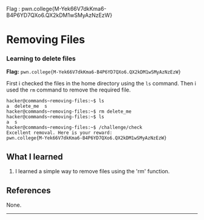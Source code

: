 Flag : pwn.college{M-Yek66V7dkKma6-B4P6YD7QXo6.QX2kDM1wSMyAzNzEzW}
# Removing Files

### Learning to delete files

**Flag:** `pwn.college{M-Yek66V7dkKma6-B4P6YD7QXo6.QX2kDM1wSMyAzNzEzW}`

First i checked the files in the home directory using the `ls` command. Then i used the `rm` command to remove the required file.

```
hacker@commands~removing-files:~$ ls
a  delete_me  s
hacker@commands~removing-files:~$ rm delete_me
hacker@commands~removing-files:~$ ls
a  s
hacker@commands~removing-files:~$ /challenge/check
Excellent removal. Here is your reward:
pwn.college{M-Yek66V7dkKma6-B4P6YD7QXo6.QX2kDM1wSMyAzNzEzW}
```

## What I learned

1. I learned a simple way to remove files using the 'rm' function.

## References

None.

---
